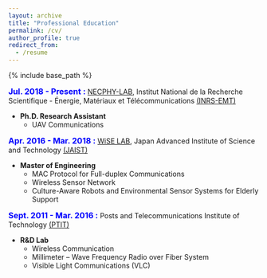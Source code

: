 ```yaml
---
layout: archive
title: "Professional Education"
permalink: /cv/
author_profile: true
redirect_from:
  - /resume
---
```


{% include base_path %}

**<font size="3" color="#0000FF">Jul. 2018 - Present :</font>** [NECPHY-LAB](http://necphy-lab.com/), Institut National de la Recherche Scientifique - Énergie, Matériaux et Télécommunications [(INRS-EMT)](http://www.emt.inrs.ca/emt/)
- **Ph.D. Research Assistant** 
  - UAV Communications

**<font size="3" color="#0000FF">Apr. 2016 - Mar. 2018 :</font>** [WiSE LAB](http://www.jaist.ac.jp/is/labs/lim-lab/people.php), Japan Advanced Institute of Science and Technology [(JAIST)](http://www.jaist.ac.jp/index.html) 
- **Master of Engineering** 
  - MAC Protocol for Full-duplex Communications
  - Wireless Sensor Network
  - Culture-Aware Robots and Environmental Sensor Systems for Elderly Support

**<font size="3" color="#0000FF">Sept. 2011 - Mar. 2016 :</font>** Posts and Telecommunications Institute of Technology [(PTIT)](http://portal.ptit.edu.vn/) 
- **R&D Lab**  
  - Wireless Communication
  - Millimeter – Wave Frequency Radio over Fiber System
  - Visible Light Communications (VLC)
